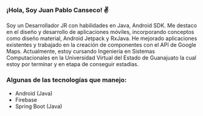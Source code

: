 ### ¡Hola, Soy Juan Pablo Canseco! ✌️
Soy un Desarrollador JR con habilidades en Java, Android SDK. Me destaco en el diseño y desarrollo de aplicaciones móviles, incorporando conceptos como diseño material, Android Jetpack y RxJava. He mejorado aplicaciones existentes y trabajado en la creación de componentes con el API de Google Maps. Actualmente, estoy cursando Ingeniería en Sistemas Computacionales en la Universidad Virtual del Estado de Guanajuato la cual estoy por terminar y en etapa de conseguir estadías.

### Algunas de las tecnologías que manejo:
- Android (Java)
- Firebase
- Spring Boot (Java)

